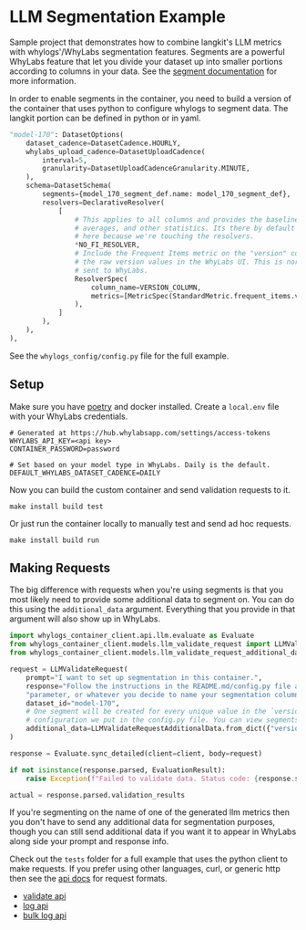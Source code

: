 # LLM Segmentation Example

Sample project that demonstrates how to combine langkit's LLM metrics with whylogs'/WhyLabs segmentation features. Segments are a
powerful WhyLabs feature that let you divide your dataset up into smaller portions according to columns in your data. See the [segment
documentation](https://docs.whylabs.ai/docs/whylabs-capabilities/#segments) for more information.

In order to enable segments in the container, you need to build a version of the container that uses python to configure whylogs to
segment data. The langkit portion can be defined in python or in yaml.

```python
"model-170": DatasetOptions(
    dataset_cadence=DatasetCadence.HOURLY,
    whylabs_upload_cadence=DatasetUploadCadence(
        interval=5,
        granularity=DatasetUploadCadenceGranularity.MINUTE,
    ),
    schema=DatasetSchema(
        segments={model_170_segment_def.name: model_170_segment_def},
        resolvers=DeclarativeResolver(
            [
                # This applies to all columns and provides the baseline whylogs metrics, like quantiles,
                # averages, and other statistics. Its there by default normally but we have to include it
                # here because we're touching the resolvers.
                *NO_FI_RESOLVER,
                # Include the Frequent Items metric on the "version" column so that we can see
                # the raw version values in the WhyLabs UI. This is normally disabled so string values aren't
                # sent to WhyLabs.
                ResolverSpec(
                    column_name=VERSION_COLUMN,
                    metrics=[MetricSpec(StandardMetric.frequent_items.value)],
                ),
            ]
        ),
    ),
),
```

See the `whylogs_config/config.py` file for the full example.

## Setup

Make sure you have [poetry](https://python-poetry.org/) and docker installed. Create a `local.env` file with your WhyLabs credentials.

```
# Generated at https://hub.whylabsapp.com/settings/access-tokens
WHYLABS_API_KEY=<api key>
CONTAINER_PASSWORD=password

# Set based on your model type in WhyLabs. Daily is the default.
DEFAULT_WHYLABS_DATASET_CADENCE=DAILY
```

Now you can build the custom container and send validation requests to it.

```
make install build test
```

Or just run the container locally to manually test and send ad hoc requests.

```
make install build run
```

## Making Requests

The big difference with requests when you're using segments is that you most likely need to provide some additional data to segment on. You
can do this using the `additional_data` argument. Everything that you provide in that argument will also show up in WhyLabs.

```python
import whylogs_container_client.api.llm.evaluate as Evaluate
from whylogs_container_client.models.llm_validate_request import LLMValidateRequest
from whylogs_container_client.models.llm_validate_request_additional_data import LLMValidateRequestAdditionalData

request = LLMValidateRequest(
    prompt="I want to set up segmentation in this container.",
    response="Follow the instructions in the README.md/config.py file and pass a `version` "
    "parameter, or whatever you decide to name your segmentation column.",
    dataset_id="model-170",
    # One segment will be created for every unique value in the `version` column because of the
    # configuration we put in the config.py file. You can view segments in the WhyLabs UI.
    additional_data=LLMValidateRequestAdditionalData.from_dict({"version": "b"}),
)

response = Evaluate.sync_detailed(client=client, body=request)

if not isinstance(response.parsed, EvaluationResult):
    raise Exception(f"Failed to validate data. Status code: {response.status_code}. {response.parsed}")

actual = response.parsed.validation_results
```

If you're segmenting on the name of one of the generated llm metrics then you don't have to send any additional data for segmentation
purposes, though you can still send additional data if you want it to appear in WhyLabs along side your prompt and response info.

Check out the `tests` folder for a full example that uses the python client to make requests. If you prefer using other languages, curl, or
generic http then see the [api docs](https://whylabs.github.io/langkit-container-examples/api.html) for request formats.

- [validate api](https://whylabs.github.io/langkit-container-examples/api.html#tag/llm/operation/validate_llm)
- [log api](https://whylabs.github.io/langkit-container-examples/api.html#tag/llm/operation/log_llm)
- [bulk log api](https://whylabs.github.io/langkit-container-examples/api.html#tag/profile/operation/log)
